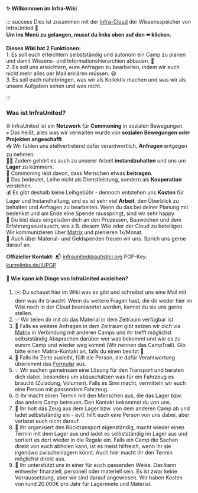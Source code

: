 #### ✨ Willkommen im Infra-Wiki

::: success
Dies ist zusammen mit der [Infra-Cloud](https://cloud.livingutopia.org/s/jdYFoAM8btZzcqR) der Wissensspeicher von InfraUnited 🙂  
**Um ins Menü zu gelangen, musst du links oben auf den ⬅️  klicken.**

**Dieses Wiki hat 2 Funktionen:**   
1\. Es soll euch erleichtern selbstständig und autonom ein Camp zu planen und damit Wissens- und Informationshierarchien abbauen. 🥳   
2\. Es soll uns erleichtern, eure Anfragen zu bearbeiten, indem wir euch nicht mehr alles per Mail erklären müssen. 😃   
3\. Es soll euch nahebringen, was wir als Kollektiv machen und was wir als unsere Aufgaben sehen und was nicht.

:::

### Was ist InfraUnited?

🌐 InfraUnited ist ein **Netzwerk** für **Commoning** in sozialen Bewegungen.  
✊ Das heißt, alles was wir verwalten wurde von **sozialen Bewegungen oder Projekten angeschafft**.  
📥 Wir fühlen uns stellvertretend dafür verantwortlich, **Anfragen** entgegen zu nehmen.  
🧑‍🔧 Zudem gehört es auch zu unserer Arbeit **instandzuhalten** und uns um **Lager** zu kümmern.  
👐 Commoning lebt davon, dass Menschen etwas **beitragen**.  
🤝 Das bedeutet, Leihe nicht als Dienstleistung, sondern als **Kooperation** verstehen.  
💰 Es gibt deshalb keine Leihgebühr - dennoch entstehen uns **Kosten** für Lager und Instandhaltung, und es ist sehr viel **Arbeit**, den Überblick zu behalten und Anfragen zu bearbeiten. Wenn du das bei deiner Planung mit bedenkst und am Ende eine Spende rausspringt, sind wir sehr happy.   
🫶 Du bist dazu eingeladen dich an den Prozessen, Bauwochen und dem Erfahrungsaustausch, wie z.B. diesem Wiki oder der Cloud zu beteiligen. Wir kommunizieren über [Matrix](https://pad.kanthaus.online/s/Matrix-Einfuehrung) und plenieren 1x/Monat.  
🤗 Auch über Material- und Geldspenden freuen wir uns. Sprich uns gerne darauf an.

**Offizieller Kontakt:** 📬 [infraunited@autistici.org](mailto:infraunited@autistici.org) PGP-Key: [kurzelinks.de/IUPGP](https://kurzelinks.de/IUPGP)

#### 🤝 Wie kann ich Dinge von InfraUnited ausleihen?

1. ✉️ Du schaust hier im Wiki was es gibt und schreibst uns eine Mail mit dem was ihr braucht. Wenn du weitere Fragen hast, die dir weder hier im Wiki noch in der Cloud beantwortet werden, kannst du sie uns gerne stellen.
2. ✅ Wir teilen dir mit ob das Material in dem Zeitraum verfügbar ist.
3. 💬 Falls es weitere Anfragen in dem Zeitraum gibt setzen wir dich via [Matrix](https://kurzelinks.de/matrix-intro) in Verbindung mit anderen Camps und ihr trefft möglichst selbstständig Absprachen darüber wer was bekommt und wie es zu eurem Camp und wieder weg kommt (Wir nennen das CampTrail). Gib bitte einen Matrix-Kontakt an, falls du einen besitzt 🙂
4. 🎪 Falls ihr Zelte ausleiht, füllt die Person, die dafür Verantwortung übernimmt das [Formular](https://cloud.livingutopia.org/apps/forms/s/8GAmZftiAA6qTw74Ln7n7kpj) aus.
5. 💡 Wir suchen gemeinsam eine Lösung für den Transport und beraten dich dabei, besonders um abzuschätzen was für ein Fahrzeug es braucht (Zuladung, Volumen). Falls es Sinn macht, vermitteln wir euch eine Person mit passendem Fahrzeug.
6. ⏰ Ihr macht einen Termin mit den Menschen aus, die das Lager bzw. das andere Camp betreuen. Den Kontakt bekommst du von uns.
7. 🚚 Ihr holt das Zeug aus dem Lager bzw. von dem anderen Camp ab und ladet selbstständig ein - evtl. hilft euch eine Person von uns dabei, aber verlasst euch nicht darauf.
8. 🚚 Ihr organisiert den Rücktransport eigenständig, macht wieder einen Termin mit dem Lager aus und ladet es selbstständig im Lager aus und sortiert es dort wieder in die Regale ein. Falls ein Camp die Sachen direkt von euch abholen kann, ist es meist hilfreich, wenn ihr sie irgendwo zwischenlagern könnt. Auch hier macht ihr den Termin möglichst direkt aus.
9. 🙂 Ihr unterstützt uns in einer für euch passenden Weise. Das kann entweder finanziell, personell oder materiell sein. Es ist zwar keine Vorraussetzung, aber wir sind darauf angewiesen. Wir haben Kosten von rund 20.000€ pro Jahr für Lagermiete und Material.